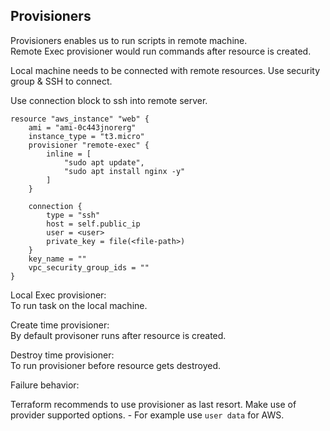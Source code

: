 ## Provisioners

Provisioners enables us to run scripts in remote machine.  
Remote Exec provisioner would run commands after resource is created.  

Local machine needs to be connected with remote resources. Use security group & SSH to connect.  

Use connection block to ssh into remote server.  

```
resource "aws_instance" "web" {
	ami = "ami-0c443jnorerg"
	instance_type = "t3.micro"
	provisioner "remote-exec" {
		inline = [
			"sudo apt update",
			"sudo apt install nginx -y"
		]
	}

	connection {
		type = "ssh"
		host = self.public_ip
		user = <user>
		private_key = file(<file-path>)
	}
	key_name = ""
	vpc_security_group_ids = ""
}
```

Local Exec provisioner:  
To run task on the local machine.  

Create time provisioner:  
By default provisoner runs after resource is created.

Destroy time provisioner:  
To run provisioner before resource gets destroyed.  

Failure behavior:  

Terraform recommends to use provisioner as last resort. Make use of provider supported options. - For example use `user data` for AWS.  
